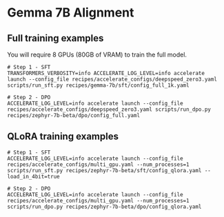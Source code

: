 
# Gemma 7B Alignment

## Full training examples

You will require 8 GPUs (80GB of VRAM) to train the full model.
```shell
# Step 1 - SFT
TRANSFORMERS_VERBOSITY=info ACCELERATE_LOG_LEVEL=info accelerate launch --config_file recipes/accelerate_configs/deepspeed_zero3.yaml scripts/run_sft.py recipes/gemma-7b/sft/config_full_1k.yaml

# Step 2 - DPO
ACCELERATE_LOG_LEVEL=info accelerate launch --config_file recipes/accelerate_configs/deepspeed_zero3.yaml scripts/run_dpo.py recipes/zephyr-7b-beta/dpo/config_full.yaml
```

## QLoRA training examples

```shell
# Step 1 - SFT
ACCELERATE_LOG_LEVEL=info accelerate launch --config_file recipes/accelerate_configs/multi_gpu.yaml --num_processes=1 scripts/run_sft.py recipes/zephyr-7b-beta/sft/config_qlora.yaml --load_in_4bit=true

# Step 2 - DPO
ACCELERATE_LOG_LEVEL=info accelerate launch --config_file recipes/accelerate_configs/multi_gpu.yaml --num_processes=1 scripts/run_dpo.py recipes/zephyr-7b-beta/dpo/config_qlora.yaml
```
